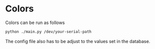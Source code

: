 # Colors

Colors can be run as follows

```bash
python ./main.py /dev/your-serial-path
```

The config file also has to be adjust to the values set in the database.